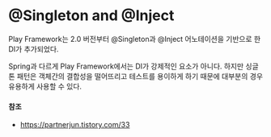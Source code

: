 # @Singleton and @Inject



Play Framework는 2.0 버전부터 @Singleton과 @Inject 어노테이션을 기반으로 한 DI가 추가되었다.

Spring과 다르게 Play Framework에서는 DI가 강제적인 요소가 아니다. 하지만 싱글톤 패턴은 객체간의 결합성을 떨어뜨리고 테스트를 용이하게 하기 때문에 대부분의 경우 유용하게 사용할 수 있다.



#### 참조

- https://partnerjun.tistory.com/33

